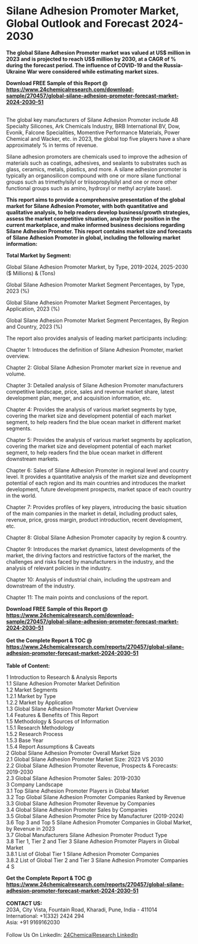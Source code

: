 <h1>Silane Adhesion Promoter Market, Global Outlook and Forecast 2024-2030</h1><p><strong>The global Silane Adhesion Promoter market was valued at US$ million in 2023 and is projected to reach US$ million by 2030, at a CAGR of % during the forecast period. The influence of COVID-19 and the Russia-Ukraine War were considered while estimating market sizes.</strong></p><p>
</p><p></p><div><b>Download FREE Sample of this Report @ 
            <a href="https://www.24chemicalresearch.com/download-sample/270457/global-silane-adhesion-promoter-forecast-market-2024-2030-51">
            https://www.24chemicalresearch.com/download-sample/270457/global-silane-adhesion-promoter-forecast-market-2024-2030-51</a></b></div><br><p>
The global key manufacturers of Silane Adhesion Promoter include AB Specialty Silicones, Ark Chemicals Industry, BRB International BV, Dow, Evonik, Falcone Specialities, Momentive Performance Materials, Power Chemical and Wacker, etc. in 2023, the global top five players have a share approximately % in terms of revenue.</p><p>
Silane adhesion promoters are chemicals used to improve the adhesion of materials such as coatings, adhesives, and sealants to substrates such as glass, ceramics, metals, plastics, and more. A silane adhesion promoter is typically an organosilicon compound with one or more silane functional groups such as trimethylsilyl or triisopropylsilyl and one or more other functional groups such as amino, hydroxyl or methyl acrylate base).</p><p>
<strong>This report aims to provide a comprehensive presentation of the global market for Silane Adhesion Promoter, with both quantitative and qualitative analysis, to help readers develop business/growth strategies, assess the market competitive situation, analyze their position in the current marketplace, and make informed business decisions regarding Silane Adhesion Promoter. This report contains market size and forecasts of Silane Adhesion Promoter in global, including the following market information:</strong></p><p>
</p><p>
<strong>Total Market by Segment:</strong></p><p>
Global Silane Adhesion Promoter Market, by Type, 2019-2024, 2025-2030 ($ Millions) &amp; (Tons)</p><p>
Global Silane Adhesion Promoter Market Segment Percentages, by Type, 2023 (%)</p><p>
</p><p>
Global Silane Adhesion Promoter Market Segment Percentages, by Application, 2023 (%)</p><p>
</p><p>
Global Silane Adhesion Promoter Market Segment Percentages, By Region and Country, 2023 (%)</p><p>
</p><p>
The report also provides analysis of leading market participants including:</p><p>
</p><p>
</p><p>
Chapter 1: Introduces the definition of Silane Adhesion Promoter, market overview.</p><p>
Chapter 2: Global Silane Adhesion Promoter market size in revenue and volume.</p><p>
Chapter 3: Detailed analysis of Silane Adhesion Promoter manufacturers competitive landscape, price, sales and revenue market share, latest development plan, merger, and acquisition information, etc.</p><p>
Chapter 4: Provides the analysis of various market segments by type, covering the market size and development potential of each market segment, to help readers find the blue ocean market in different market segments.</p><p>
Chapter 5: Provides the analysis of various market segments by application, covering the market size and development potential of each market segment, to help readers find the blue ocean market in different downstream markets.</p><p>
Chapter 6: Sales of Silane Adhesion Promoter in regional level and country level. It provides a quantitative analysis of the market size and development potential of each region and its main countries and introduces the market development, future development prospects, market space of each country in the world.</p><p>
Chapter 7: Provides profiles of key players, introducing the basic situation of the main companies in the market in detail, including product sales, revenue, price, gross margin, product introduction, recent development, etc.</p><p>
Chapter 8: Global Silane Adhesion Promoter capacity by region &amp; country.</p><p>
Chapter 9: Introduces the market dynamics, latest developments of the market, the driving factors and restrictive factors of the market, the challenges and risks faced by manufacturers in the industry, and the analysis of relevant policies in the industry.</p><p>
Chapter 10: Analysis of industrial chain, including the upstream and downstream of the industry.</p><p>
Chapter 11: The main points and conclusions of the report.</p><div><b>Download FREE Sample of this Report @ 
            <a href="https://www.24chemicalresearch.com/download-sample/270457/global-silane-adhesion-promoter-forecast-market-2024-2030-51">
            https://www.24chemicalresearch.com/download-sample/270457/global-silane-adhesion-promoter-forecast-market-2024-2030-51</a></b></div><br><div><b>Get the Complete Report & TOC @ 
            <a href="https://www.24chemicalresearch.com/reports/270457/global-silane-adhesion-promoter-forecast-market-2024-2030-51">
            https://www.24chemicalresearch.com/reports/270457/global-silane-adhesion-promoter-forecast-market-2024-2030-51</a></b></div><br>
            <b>Table of Content:</b><p>1 Introduction to Research & Analysis Reports<br />
    1.1 Silane Adhesion Promoter Market Definition<br />
    1.2 Market Segments<br />
        1.2.1 Market by Type<br />
        1.2.2 Market by Application<br />
    1.3 Global Silane Adhesion Promoter Market Overview<br />
    1.4 Features & Benefits of This Report<br />
    1.5 Methodology & Sources of Information<br />
        1.5.1 Research Methodology<br />
        1.5.2 Research Process<br />
        1.5.3 Base Year<br />
        1.5.4 Report Assumptions & Caveats<br />
2 Global Silane Adhesion Promoter Overall Market Size<br />
    2.1 Global Silane Adhesion Promoter Market Size: 2023 VS 2030<br />
    2.2 Global Silane Adhesion Promoter Revenue, Prospects & Forecasts: 2019-2030<br />
    2.3 Global Silane Adhesion Promoter Sales: 2019-2030<br />
3 Company Landscape<br />
    3.1 Top Silane Adhesion Promoter Players in Global Market<br />
    3.2 Top Global Silane Adhesion Promoter Companies Ranked by Revenue<br />
    3.3 Global Silane Adhesion Promoter Revenue by Companies<br />
    3.4 Global Silane Adhesion Promoter Sales by Companies<br />
    3.5 Global Silane Adhesion Promoter Price by Manufacturer (2019-2024)<br />
    3.6 Top 3 and Top 5 Silane Adhesion Promoter Companies in Global Market, by Revenue in 2023<br />
    3.7 Global Manufacturers Silane Adhesion Promoter Product Type<br />
    3.8 Tier 1, Tier 2 and Tier 3 Silane Adhesion Promoter Players in Global Market<br />
        3.8.1 List of Global Tier 1 Silane Adhesion Promoter Companies<br />
        3.8.2 List of Global Tier 2 and Tier 3 Silane Adhesion Promoter Companies<br />
4 S</p><div><b>Get the Complete Report & TOC @ 
            <a href="https://www.24chemicalresearch.com/reports/270457/global-silane-adhesion-promoter-forecast-market-2024-2030-51">
            https://www.24chemicalresearch.com/reports/270457/global-silane-adhesion-promoter-forecast-market-2024-2030-51</a></b></div><br><b>CONTACT US:</b><br>
            203A, City Vista, Fountain Road, Kharadi, Pune, India - 411014<br>
            International: +1(332) 2424 294<br>
            Asia: +91 9169162030 <br><br>
            Follow Us On LinkedIn: <a href="https://www.linkedin.com/company/24chemicalresearch/">24ChemicalResearch LinkedIn</a>